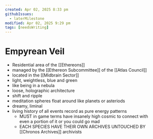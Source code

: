 ```yaml
---
created: Apr 02, 2025 8:33 pm
githubIssues:
  - laterMilestone
modified: Apr 02, 2025 9:29 pm
tags: [needsWriting]
---
```


# Empyrean Veil

- Residential area of the [[Ethereons]]
- managed by the [[Ethereon Subcommittee]] of the [[Atlas Council]]
- located in the [[Midbrain Sector]]
- light, weightless, blue and green
- like being in a nebula
- loose, holographic architecture
- shift and ripple
- meditation spheres float around like planets or asteriods
- dreamy, liminal
- living history of all events record as pure energy patterns
	- MUST in game terms have insanely high cosmic to connect with even a portion of it or you could go mad
	- EACH SPECIES HAVE THEIR OWN ARCHIVES UNTOUCHED BY [[Chronos Archives]] archivists